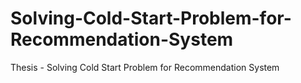 # Solving-Cold-Start-Problem-for-Recommendation-System
Thesis - Solving Cold Start Problem for Recommendation System

